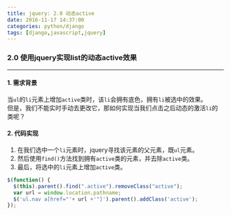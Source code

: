 ```yaml
---
title: jquery: 2.0 动态active
date: 2016-11-17 14:37:00
categories: python/django
tags: [django,javascript,jquery]
---
```

### 2.0 使用jquery实现list的动态active效果
----
#### 1. 需求背景
当`ul`的`li`元素上增加`active`类时，该`li`会拥有底色，拥有`li`被选中的效果。  
但是，我们不能实时手动去更改它，那如何实现当我们点击之后动态的激活`li`的类呢？  

#### 2. 代码实现
1. 在我们选中一个`li`元素时，jquery寻找该元素的父元素，既`ul`元素。  
2. 然后使用`find()`方法找到拥有`active`类的元素，并去除`active`类。  
3. 最后，将选中的`li`元素上增加`active`类。

``` javascript
$(function() {
  $(this).parent().find(".active").removeClass("active");
  var url = window.location.pathname;
  $('ul.nav a[href="'+ url +'"]').parent().addClass('active');
});
```
